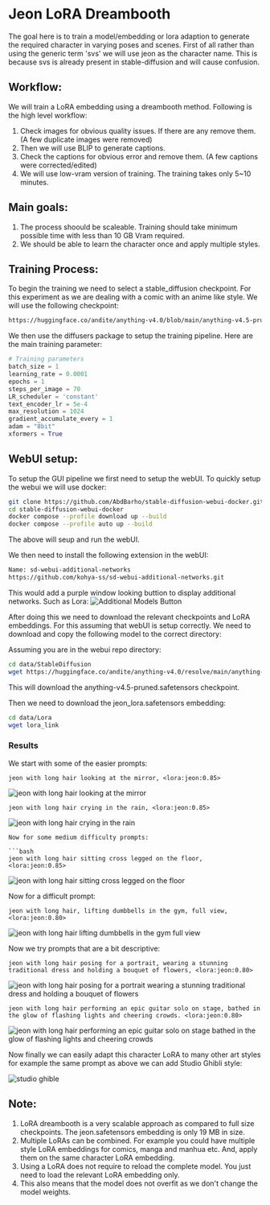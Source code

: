# Jeon LoRA Dreambooth

The goal here is to train a model/embedding or lora adaption to generate the required character in varying poses and scenes. First of all rather than using the generic term 'svs' we will use jeon as the character name. This is because svs is already present in stable-diffusion and will cause confusion.


## Workflow:

We will train a LoRA embedding using a dreambooth method. Following is the high level workflow:

1. Check images for obvious quality issues. If there are any remove them. (A few duplicate images were removed)
2. Then we will use BLIP to generate captions.
3. Check the captions for obvious error and remove them. (A few captions were corrected/edited)
4. We will use low-vram version of training. The training takes only 5~10 minutes.

## Main goals:

1. The process shoould be scaleable. Training should take minimum possible time with less than 10 GB Vram required.
2. We should be able to learn the character once and apply multiple styles.

 
## Training Process:

To begin the training we need to select a stable_diffusion checkpoint. For this experiment as we are dealing with a comic with an anime like style. We will use the following checkpoint:

```bash 
https://huggingface.co/andite/anything-v4.0/blob/main/anything-v4.5-pruned.safetensors
```
We then use the diffusers package to setup the training pipeline. Here are the main training parameter:

```python
# Training parameters
batch_size = 1
learning_rate = 0.0001
epochs = 1
steps_per_image = 70
LR_scheduler = 'constant'
text_encoder_lr = 5e-4
max_resolution = 1024
gradient_accumulate_every = 1
adam = "8bit"
xformers = True
```
## WebUI setup:

To setup the GUI pipeline we first need to setup the webUI. To quickly setup the webui we will use docker:

```bash
git clone https://github.com/AbdBarho/stable-diffusion-webui-docker.git
cd stable-diffusion-webui-docker
docker compose --profile download up --build
docker compose --profile auto up --build
```
The above will seup and run the webUI.

We then  need to install the following extension in the webUI:
    
```bash 
Name: sd-webui-additional-networks
https://github.com/kohya-ss/sd-webui-additional-networks.git
```

This would add a purple window looking buttion to display additional networks. Such as Lora:
![Additional Models Button](button.png)

After doing this we need to download the relevant checkpoints and LoRA embeddings. For this assuming that webUI is setup correctly. We need to download and copy the following model to the correct directory:

Assuming you are in the webui repo directory:
```bash
cd data/StableDiffusion
wget https://huggingface.co/andite/anything-v4.0/resolve/main/anything-v4.5-pruned.safetensors
```
This will download the anything-v4.5-pruned.safetensors checkpoint.

Then we need to download the jeon_lora.safetensors embedding:

```bash
cd data/Lora
wget lora_link
```

### Results

We start with some of the easier prompts:

```
jeon with long hair looking at the mirror, <lora:jeon:0.85>
```
![jeon with long hair looking at the mirror](outputs/00010-4165252062.png)

```
jeon with long hair crying in the rain, <lora:jeon:0.85>
```
![jeon with long hair crying in the rain](outputs/00014-1403210158.png)

```
Now for some medium difficulty prompts:

```bash
jeon with long hair sitting cross legged on the floor, <lora:jeon:0.85>
```
![jeon with long hair sitting cross legged on the floor](outputs/00015-924757990.png)


Now for a difficult prompt:

```
jeon with long hair, lifting dumbbells in the gym, full view, <lora:jeon:0.80>
```

![jeon with long hair lifting dumbbells in the gym full view](outputs/00019-3324379069.png)

Now we try prompts that are a bit descriptive:

```
jeon with long hair posing for a portrait, wearing a stunning traditional dress and holding a bouquet of flowers, <lora:jeon:0.80>
```
![jeon with long hair posing for a portrait wearing a stunning traditional dress and holding a bouquet of flowers](outputs/00054-4275194761.png)


```
jeon with long hair performing an epic guitar solo on stage, bathed in the glow of flashing lights and cheering crowds. <lora:jeon:0.80>
```
![jeon with long hair performing an epic guitar solo on stage bathed in the glow of flashing lights and cheering crowds](outputs/0065-2973802580.png)

Now finally we can easily adapt this character LoRA to many other art styles for example the same prompt as above we can add Studio Ghibli style:


![studio ghible](outputs/00291-1986992573.png)

## Note:

1. LoRA dreambooth is a very scalable approach as compared to full size checkpoints. The jeon.safetensors embedding is only 19 MB in size.
2. Multiple LoRAs can be combined. For example you could have multiple style LoRA embeddings for comics, manga and manhua etc. And, apply them on the same character LoRA embedding.
3. Using a LoRA does not require to reload the complete model. You just need to load the relevant LoRA embedding only.
4. This also means that the model does not overfit as we don't change the model weights. 